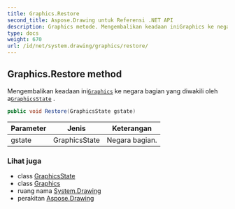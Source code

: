 ```yaml
---
title: Graphics.Restore
second_title: Aspose.Drawing untuk Referensi .NET API
description: Graphics metode. Mengembalikan keadaan iniGraphics ke negara bagian yang diwakili oleh aGraphicsState .
type: docs
weight: 670
url: /id/net/system.drawing/graphics/restore/
---
```

## Graphics.Restore method

Mengembalikan keadaan ini[`Graphics`](../) ke negara bagian yang diwakili oleh a[`GraphicsState`](../../../system.drawing.drawing2d/graphicsstate/) .

```csharp
public void Restore(GraphicsState gstate)
```

| Parameter | Jenis | Keterangan |
| --- | --- | --- |
| gstate | GraphicsState | Negara bagian. |

### Lihat juga

* class [GraphicsState](../../../system.drawing.drawing2d/graphicsstate/)
* class [Graphics](../)
* ruang nama [System.Drawing](../../graphics/)
* perakitan [Aspose.Drawing](../../../)


